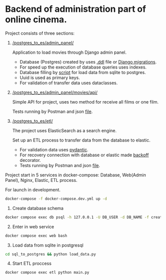 # Backend of administration part of online cinema.

Project consists of three sections:
1. [/postgres_to_es/admin_panel/](https://github.com/Ilia-Abrosimov/new_admin_panel_sprint_3/tree/main/postgres_to_es/admin_panel)

    Application to load movies through Django admin panel.

    * Database (Postgres) created by uses [.ddl](https://github.com/Ilia-Abrosimov/new_admin_panel_sprint_3/blob/main/postgres_to_es/postgres/create_database.ddl) file or [Django migrations](https://github.com/Ilia-Abrosimov/new_admin_panel_sprint_3/tree/main/postgres_to_es/admin_panel/movies).
    * For speed up the execution of database queries uses indexes.
    * Database filling by [script](https://github.com/Ilia-Abrosimov/new_admin_panel_sprint_3/tree/main/postgres_to_es/admin_panel/sql_to_postgres) for load data from sqlite to postgres.
    * Uuid is used as primary keys.
    * For validation of transfer data uses dataclasses.

2. [/postgres_to_es/admin_panel/movies/api/](https://github.com/Ilia-Abrosimov/new_admin_panel_sprint_3/tree/main/postgres_to_es/admin_panel/movies/api)
   
   Simple API for project, uses two method for receive all films or one film.
   
   Tests running by Postman and json [file](https://github.com/Ilia-Abrosimov/new_admin_panel_sprint_3/blob/main/postgres_to_es/admin_panel/movies/api/postman_tests.json).

3. [/postgres_to_es/etl/](https://github.com/Ilia-Abrosimov/new_admin_panel_sprint_3/tree/main/postgres_to_es/etl)

   The project uses ElasticSearch as a search engine.
   
   Set up an ETL process to transfer data from the database to elastic.
   * For validation data uses [pydantic](https://github.com/Ilia-Abrosimov/new_admin_panel_sprint_3/blob/main/postgres_to_es/etl/models.py).
   * For recovery connection with database or elastic made [backoff](https://github.com/Ilia-Abrosimov/new_admin_panel_sprint_3/blob/main/postgres_to_es/etl/tools.py) decorator.
   * Tests running by Postman and json [file](https://github.com/Ilia-Abrosimov/new_admin_panel_sprint_3/blob/main/postgres_to_es/etl/postman_tests.json).

Project start in 5 services in docker-compose: Database, Web(Admin Panel), Nginx, Elastic, ETL process.

For launch in development.

```bash
docker-compose -f docker-compose.dev.yml up -d
```

1. Create database schema

```bash
docker compose exec db psql -h 127.0.0.1 -U DB_USER -d DB_NAME -f create_database.ddl
```

2. Enter in web service

```bash
docker compose exec web bash
```

3. Load data from sqlite in postgresql

```bash
cd sql_to_postgres && python load_data.py
```

4. Start ETL proccess

```bash
docker compose exec etl python main.py
```
